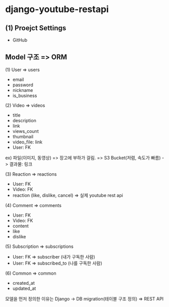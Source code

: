 # django-youtube-restapi

## (1) Proejct Settings

- GitHub

## Model 구조 => ORM

(1) User => users

- email
- password
- nickname
- is_business

(2) Video => videos

- title
- description
- link
- views_count
- thumbnail
- video_file: link
- User: FK

ex) 파일(이미지, 동영상)
=> 장고에 부하가 걸림.
=> S3 Bucket(저렴, 속도가 빠름) -> 결과물: 링크

(3) Reaction => reactions

- User: FK
- Video: FK
- reaction (like, dislike, cancel) => 실제 youtube rest api

(4) Comment => comments

- User: FK
- Video: FK
- content
- like
- dislike

(5) Subscription => subscriptions

- User: FK => subscriber (내가 구독한 사람)
- User: FK => subscribed_to (나를 구독한 사람)

(6) Common => common

- created_at
- updated_at

모델을 먼저 정의한 이유는 Django -> DB migration(테이블 구조 정의) => REST API
